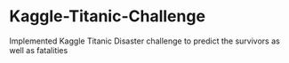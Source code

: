 # Kaggle-Titanic-Challenge
Implemented Kaggle Titanic Disaster challenge to predict the survivors as well as fatalities 
